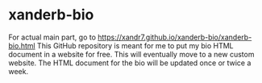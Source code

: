 # xanderb-bio
For actual main part, go to https://xandr7.github.io/xanderb-bio/xanderb-bio.html
This GitHub repository is meant for me to put my bio HTML document in a website for free. This will eventually move to a new custom website. The HTML document for the bio will be updated once or twice a week.
